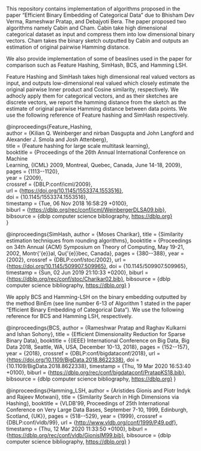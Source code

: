 This repository contains implementation of algorithms proposed in the paper “Efficient Binary Embedding of Categorical Data” due to  Bhisham Dev Verma, Rameshwar Pratap, and Debajyoti Bera. The paper proposed two algorithms namely Cabin and Cham. Cabin take high dimensional categorical dataset as input and compress them into low dimensional binary vectors. Cham takes the binary sketch outputted by Cabin and outputs an estimation of original pairwise Hamming distance. 

We also provide implementation of  some of beaslines used in the paper for comparison such as Feature Hashing, SimHash, BCS, and Hamming LSH. 

Feature Hashing and SimHash takes high dimensional real valued vectors as input, and outputs low-dimensional real valued which closely estimate the original pairwise Inner product and Cosine similarity, respectively. We adhocly apply them for categorical vectors, and as their sketches are discrete vectors, we report the hamming distance from the sketch as the estimate of original pairwise Hamming distance between data points. We use the following reference of Feature hashing and SimHash respectively. 


@inproceedings{Feature_Hashing,   
    author    = {Kilian Q. Weinberger and nirban Dasgupta and John Langford and Alexander J. Smola and Josh Attenberg},          
    title     = {Feature hashing for large scale multitask learning},  
    booktitle = {Proceedings of the 26th Annual International Conference on Machine    
               Learning, {ICML} 2009, Montreal, Quebec, Canada, June 14-18, 2009},     
    pages     = {1113--1120},          
    year      = {2009},          
    crossref  = {DBLP:conf/icml/2009},   
    url       = {https://doi.org/10.1145/1553374.1553516},  
    doi       = {10.1145/1553374.1553516},       
    timestamp = {Tue, 06 Nov 2018 16:58:29 +0100},     
    biburl    = {https://dblp.org/rec/conf/icml/WeinbergerDLSA09.bib},   
    bibsource = {dblp computer science bibliography, https://dblp.org}       
}


@inproceedings{SimHash,
 author    = {Moses Charikar},
  title     = {Similarity estimation techniques from rounding algorithms},
  booktitle = {Proceedings on 34th Annual {ACM} Symposium on Theory of Computing,
               May 19-21, 2002, Montr{\'{e}}al, Qu{\'{e}}bec, Canada},
  pages     = {380--388},
  year      = {2002},
  crossref  = {DBLP:conf/stoc/2002},
  url       = {https://doi.org/10.1145/509907.509965},
  doi       = {10.1145/509907.509965},
  timestamp = {Sun, 02 Jun 2019 21:10:33 +0200},
  biburl    = {https://dblp.org/rec/conf/stoc/Charikar02.bib},
  bibsource = {dblp computer science bibliography, https://dblp.org}
}


We apply BCS and Hamming-LSH on the binary embedding outputted by the method BinEm (see line number 6-13 of Algorithm 1 stated in the paper “Efficient Binary Embedding of Categorical Data”). We use the following reference for BCS and Hamming LSH, respectively. 

@inproceedings{BCS,
  author    = {Rameshwar Pratap and
               Raghav Kulkarni and
               Ishan Sohony},
  title     = {Efficient Dimensionality Reduction for Sparse Binary Data},
  booktitle = {{IEEE} International Conference on Big Data, Big Data 2018, Seattle,
               WA, USA, December 10-13, 2018},
  pages     = {152--157},
  year      = {2018},
  crossref  = {DBLP:conf/bigdataconf/2018},
  url       = {https://doi.org/10.1109/BigData.2018.8622338},
  doi       = {10.1109/BigData.2018.8622338},
  timestamp = {Thu, 19 Mar 2020 16:53:40 +0100},
  biburl    = {https://dblp.org/rec/conf/bigdataconf/PratapKS18.bib},
  bibsource = {dblp computer science bibliography, https://dblp.org}
}

@inproceedings{Hamming_LSH,
  author    = {Aristides Gionis and
               Piotr Indyk and
               Rajeev Motwani},
  title     = {Similarity Search in High Dimensions via Hashing},
  booktitle = {VLDB'99, Proceedings of 25th International Conference on Very Large
               Data Bases, September 7-10, 1999, Edinburgh, Scotland, {UK}},
  pages     = {518--529},
  year      = {1999},
  crossref  = {DBLP:conf/vldb/99},
  url       = {http://www.vldb.org/conf/1999/P49.pdf},
  timestamp = {Thu, 12 Mar 2020 11:33:50 +0100},
  biburl    = {https://dblp.org/rec/conf/vldb/GionisIM99.bib},
  bibsource = {dblp computer science bibliography, https://dblp.org}
}
